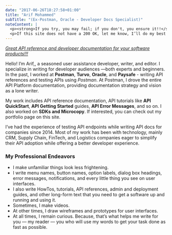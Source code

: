 ```yaml
---
date: "2017-06-26T18:27:58+01:00"
title: "Arif Mohammed"
subTitle: "(Ex-Postman, Oracle - Developer Docs Specialist)"
noteContent: |
  <p><strong>If you try, you may fail; if you don't, you ensure it!!</strong></p>
  <p>If this site does not have a 200 OK, let me know, I’ll do my best to fix the 404 error!</p>
---
```

<u>*Great API reference and developer documentation for your software products!!!*</u>


Hello! I’m Arif,, a seasoned user assistance developer, writer, and editor. I specialize in writing for developer audiences —both experts and beginners. In the past, I worked at **Postman**, **Turvo**, **Oracle**, and **Paysafe** - writing API references and testing APIs using *Postman*. At Postman, I drove the entire API Platform documentation, providing documentation strategy and vision as a lone writer.

My work includes API reference documentation, API tutorials like **API QuickStart**, **API Getting Started** guides, **API Error Messages**, and so on. I also worked on **SDKs and Microcopy**. If interested, you can check out my portfolio page on this site. 

I’ve had the experience of testing API endpoints while writing API docs for companies since 2014. Most of my work has been with technology, mainly CRM, Supply Chain, FinTech, and Logistics companies eager to simplify their API adoption while offering a better developer experience.

### My Professional Endeavors
* I make unfamiliar things look less frightening.
* I write menu names, button names, option labels, dialog box headings, error messages, notifications, and every little thing you see on user interfaces.
* I also write HowTos, tutorials, API references, admin and deployment guides, and other long-form text that you need to get a software up and running and using it.
* Sometimes, I make videos.
* At other times, I draw wireframes and prototypes for user interfaces.
* At all times, I remain curious. Because, that’s what helps me write for you — my reader — you who will use my words to get your task done as fast as possible.